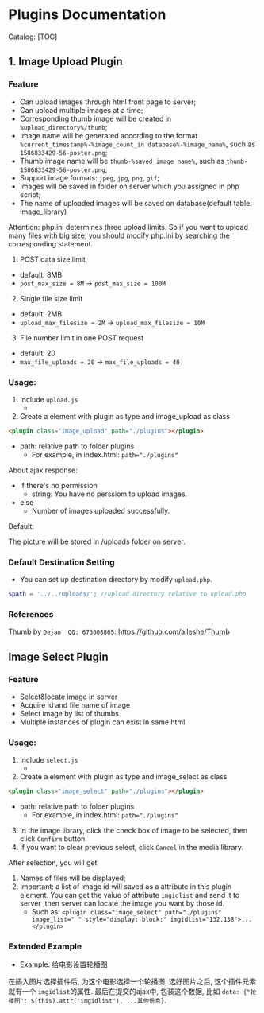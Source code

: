 # Plugins Documentation
Catalog:
[TOC]


## 1. Image Upload Plugin

### Feature
- Can upload images through html front page to server;
- Can upload multiple images at a time;
- Corresponding thumb image will be created in ```%upload_directory%/thumb```;
- Image name will be generated according to the format ```%current_timestamp%-%image_count_in database%-%image_name%```, such as ```1586833429-56-poster.png```;
- Thumb image name will be ```thumb-%saved_image_name%```, such as ```thumb-1586833429-56-poster.png```;
- Support image formats: ``jpeg``, ``jpg``, ``png``, ``gif``;
- Images will be saved in folder on server which you assigned in php script;
- The name of uploaded images will be saved on database(default table: image_library)



Attention: php.ini determines three upload limits. So if you want to upload many files with big size, you should modify php.ini by searching the corresponding statement.

1. POST data size limit
  - default: 8MB
  - ```post_max_size = 8M``` -> ```post_max_size = 100M```
2. Single file size limit
  - default: 2MB
  - ```upload_max_filesize = 2M``` -> ```upload_max_filesize = 10M```

3. File number limit in one POST request
  - default: 20
  - ```max_file_uploads = 20``` -> ```max_file_uploads = 40```


### Usage:
1. Include ```upload.js```
   - <script src="./plugins/image_upload/upload.js"></script>
2. Create a element with plugin as type and image_upload as class
   
```html
<plugin class="image_upload" path="./plugins"></plugin>
```
- path: relative path to folder plugins
  - For example, in index.html: ```path="./plugins"```

About ajax response:
- If there's no permission
  - string: You have no perssiom to upload images.
- else
  - Number of images uploaded successfully.
<!-- - If no image has been uploaded
  - JSON string: []
- If image uploaded success
  - JSON string: [{'image' : 'img11.png'},{'image' : img22.png'}]
  - The value of 'image' is the image file name on your client -->



Default:

The picture will be stored in /uploads folder on server.

### Default Destination Setting

- You can set up destination directory by modify ```upload.php```.

```php
$path = '../../uploads/'; //upload directory relative to upload.php
```

### References
Thumb by ```Dejan  QQ: 673008865```: https://github.com/aileshe/Thumb


## Image Select Plugin

### Feature
- Select&locate image in server
- Acquire id and file name of image
- Select image by list of thumbs
- Multiple instances of plugin can exist in same html 

### Usage:
1. Include ```select.js```
   - <script src="./plugins/image_select/select.js"></script>
2. Create a element with plugin as type and image_select as class
   
```html
<plugin class="image_select" path="./plugins"></plugin>
```
- path: relative path to folder plugins
  - For example, in index.html: ```path="./plugins"```
3. In the image library, click the check box of image to be selected, then click ```Confirm``` button
4. If you want to clear previous select, click ```Cancel``` in the media library.

After selection, you will get

1. Names of files will be displayed;
2. Important: a list of image id will saved as a attribute in this plugin element. You can get the value of attribute ```imgidlist``` and send it to server ,then server can locate the image you want by those id.
   - Such as: ```<plugin class="image_select" path="./plugins" image_list=" " style="display: block;" imgidlist="132,138">...</plugin>```

### Extended Example
- Example: 给电影设置轮播图

在插入图片选择插件后, 为这个电影选择一个轮播图. 选好图片之后, 这个插件元素就有一个 ```imgidlist```的属性. 最后在提交的ajax中, 包装这个数据, 比如 ```data: {"轮播图": $(this).attr("imgidlist"), ...其他信息}```.